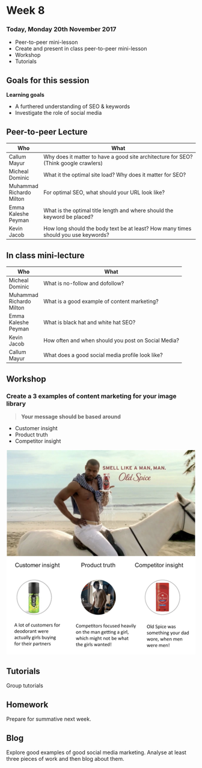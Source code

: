 # Week 8

### Today, Monday 20th November 2017

* Peer-to-peer mini-lesson
* Create and present in class peer-to-peer mini-lesson
* Workshop
* Tutorials

## Goals for this session

**Learning goals**

* A furthered understanding of SEO & keywords
* Investigate the role of social media

## Peer-to-peer Lecture


Who | What
--- | -----------
Callum<br>Mayur | Why does it matter to have a good site architecture for SEO? (Think google crawlers)
Micheal<br>Dominic | What it the optimal site load? Why does it matter for SEO?
Muhammad<br>Richardo<br>Milton  | For optimal SEO, what should your URL look like?
Emma<br>Kaleshe<br>Peyman | What is the optimal title length and where should the keyword be placed?
Kevin<br>Jacob | How long should the body text be at least? How many times should you use keywords?


## In class mini-lecture

Who | What
--- | -----------
Micheal<br>Dominic | What is no-follow and dofollow?
Muhammad<br>Richardo<br>Milton  | What is a good example of content marketing?
Emma<br>Kaleshe<br>Peyman | What is black hat and white hat SEO?
Kevin<br>Jacob | How often and when should you post on Social Media?
Callum<br>Mayur | What does a good social media profile look like?

## Workshop

### Create a 3 examples of content marketing for your image library

> **Your message should be based around**

* Customer insight
* Product truth
* Competitor insight

![customerinsight1](assets/customerinsight1.png)
![customerinsight1](assets/customerinsight2.png)


## Tutorials

Group tutorials

## Homework

Prepare for summative next week.

## Blog

Explore good examples of good social media marketing. Analyse at least three pieces of work and then blog about them.
